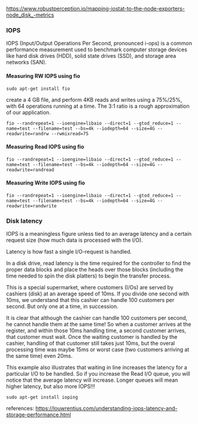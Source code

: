 https://www.robustperception.io/mapping-iostat-to-the-node-exporters-node_disk_-metrics


### IOPS

IOPS (Input/Output Operations Per Second, pronounced i-ops) is a common performance measurement used to benchmark computer storage devices like hard disk drives (HDD), solid state drives (SSD), and storage area networks (SAN).

#### Measuring RW IOPS using fio

```
sudo apt-get install fio
```

create a 4 GB file, and perform 4KB reads and writes using a 75%/25%, with 64 operations running at a time. The 3:1 ratio is a rough approximation of our application.
```
fio --randrepeat=1 --ioengine=libaio --direct=1 --gtod_reduce=1 --name=test --filename=test --bs=4k --iodepth=64 --size=4G --readwrite=randrw --rwmixread=75
```



#### Measuring Read IOPS using fio

```
fio --randrepeat=1 --ioengine=libaio --direct=1 --gtod_reduce=1 --name=test --filename=test --bs=4k --iodepth=64 --size=4G --readwrite=randread
```
#### Measuring Write IOPS using fio

```
fio --randrepeat=1 --ioengine=libaio --direct=1 --gtod_reduce=1 --name=test --filename=test --bs=4k --iodepth=64 --size=4G --readwrite=randwrite

```

### Disk latency

 IOPS is a meaningless figure unless tied to an average latency and a certain request size (how much data is processed with the I/O).

Latency is how fast a single I/O-request is handled.

In a disk drive, read latency is the time required for the controller to find the proper data blocks and place the heads over those blocks (including the time needed to spin the disk platters) to begin the transfer process.

This is a special supermarket, where customers (I/Os) are served by cashiers (disk) at an average speed of 10ms. If you divide one second with 10ms, we understand that this cashier can handle 100 customers per second. But only one at a time, in succession.

It is clear that although the cashier can handle 100 customers per second, he cannot handle them at the same time! So when a customer arrives at the register, and within those 10ms handling time, a second customer arrives, that customer must wait. Once the waiting customer is handled by the cashier, handling of that customer still takes just 10ms, but the overal processing time was maybe 15ms or worst case (two customers arriving at the same time) even 20ms.

This example also illustrates that waiting in line increases the latency for a particular I/O to be handled. So if you increase the Read I/O queue, you will notice that the average latency will increase. Longer queues will mean higher latency, but also more IOPS!!!


```
sudo apt-get install ioping
```

references: https://louwrentius.com/understanding-iops-latency-and-storage-performance.html
